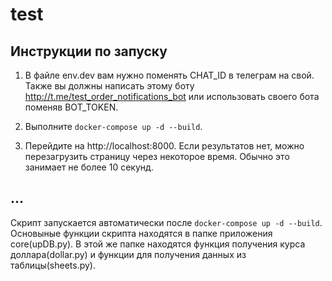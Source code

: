 # test

## Инструкции по запуску

1. В файле env.dev вам нужно поменять CHAT_ID в телеграм на свой. Также вы должны написать этому боту http://t.me/test_order_notifications_bot или использовать своего бота поменяв BOT_TOKEN.

2. Выполните `docker-compose up -d --build`.

3. Перейдите на http://localhost:8000. Если результатов нет, можно перезагрузить страницу через некоторое время. Обычно это занимает не более 10 секунд.

## ...

Скрипт запускается автоматически после `docker-compose up -d --build`. Основыные функции скрипта находятся в папке приложения core(upDB.py). В этой же папке находятся функция получения курса доллара(dollar.py) и функции для получения данных из таблицы(sheets.py).


